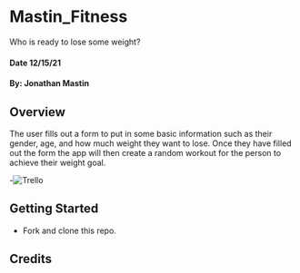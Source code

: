 # Mastin_Fitness
Who is ready to lose some weight?
#### Date 12/15/21
#### By: Jonathan Mastin

## Overview
The user fills out a form to put in some basic information such as their gender, age, and how much weight they want to lose. Once they have filled out the form the app will then create a random workout for the person to achieve their weight goal.

-![Trello](https://trello.com/b/BkH7HQ9I)


## Getting Started
- Fork and clone this repo.


## Credits